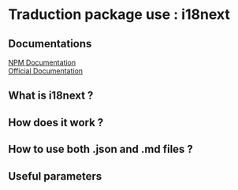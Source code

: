 # Traduction package use : i18next
## Documentations
[NPM Documentation](https://www.npmjs.com/package/i18next)  
[Official Documentation](https://www.i18next.com/)

## What is i18next ?

## How does it work ?

## How to use both .json and .md files ?

## Useful parameters
